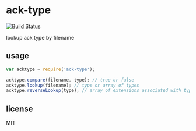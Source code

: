 ack-type
====

[![Build Status](https://travis-ci.org/jarofghosts/ack-types.png?branch=master)](https://travis-ci.org/jarofghosts/ack-types)

lookup ack type by filename

## usage

```js
var acktype = require('ack-type');

acktype.compare(filename, type); // true or false
acktype.lookup(filename); // type or array of types
acktype.reverseLookup(type); // array of extensions associated with type
```

## license

MIT
